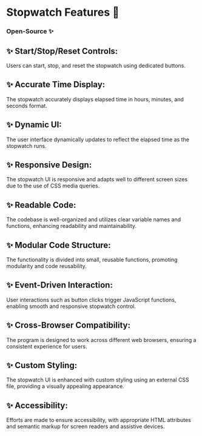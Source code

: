 # Stopwatch Features 🚀
### Open-Source ✨

## ✨ **Start/Stop/Reset Controls**:
Users can start, stop, and reset the stopwatch using dedicated buttons.

## ✨ **Accurate Time Display**:
The stopwatch accurately displays elapsed time in hours, minutes, and seconds format.

## ✨ **Dynamic UI**:
The user interface dynamically updates to reflect the elapsed time as the stopwatch runs.

## ✨ **Responsive Design**:
The stopwatch UI is responsive and adapts well to different screen sizes due to the use of CSS media queries.

## ✨ **Readable Code**:
The codebase is well-organized and utilizes clear variable names and functions, enhancing readability and maintainability.

## ✨ **Modular Code Structure**:
The functionality is divided into small, reusable functions, promoting modularity and code reusability.

## ✨ **Event-Driven Interaction**:
User interactions such as button clicks trigger JavaScript functions, enabling smooth and responsive stopwatch control.

## ✨ **Cross-Browser Compatibility**:
The program is designed to work across different web browsers, ensuring a consistent experience for users.

## ✨ **Custom Styling**:
The stopwatch UI is enhanced with custom styling using an external CSS file, providing a visually appealing appearance.

## ✨ **Accessibility**:
Efforts are made to ensure accessibility, with appropriate HTML attributes and semantic markup for screen readers and assistive devices.
